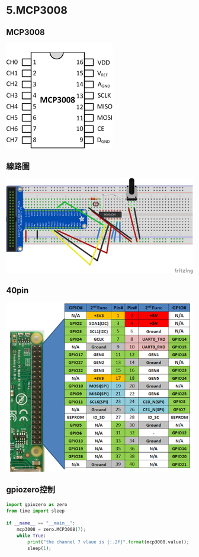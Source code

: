 # 5.MCP3008

## MCP3008
![](./images/xxmcp3008.png)

## 線路圖
![](./images/mcp3008_bb.png)

## 40pin
![](./images/GPIO.png)

## gpiozero控制

```python
import gpiozero as zero
from time import sleep

if __name__ == "__main__":
    mcp3008 = zero.MCP3008(7);
    while True:
        print("the channel 7 vlaue is {:.2f}".format(mcp3008.value));
        sleep(1);
```

## 


